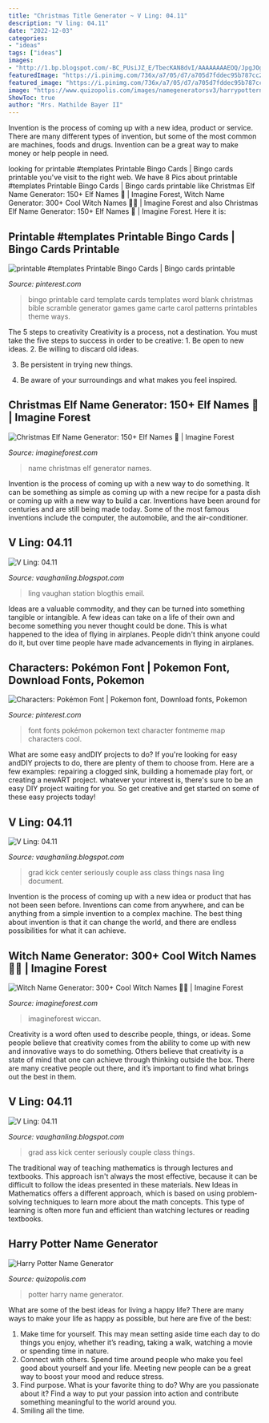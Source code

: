 ```yaml
---
title: "Christmas Title Generator ~ V Ling: 04.11"
description: "V ling: 04.11"
date: "2022-12-03"
categories:
- "ideas"
tags: ["ideas"]
images:
- "http://1.bp.blogspot.com/-BC_PUsiJZ_E/TbecKAN8dvI/AAAAAAAAEOQ/JpgJOgRrwoY/s1600/IMGP7998.JPG"
featuredImage: "https://i.pinimg.com/736x/a7/05/d7/a705d7fddec95b787cc2cefdf0107442--bingo-card-template-printable-bingo-cards.jpg"
featured_image: "https://i.pinimg.com/736x/a7/05/d7/a705d7fddec95b787cc2cefdf0107442--bingo-card-template-printable-bingo-cards.jpg"
image: "https://www.quizopolis.com/images/namegeneratorsv3/harrypotternameshare.jpg"
ShowToc: true
author: "Mrs. Mathilde Bayer II"
---
```



Invention is the process of coming up with a new idea, product or service. There are many different types of invention, but some of the most common are machines, foods and drugs. Invention can be a great way to make money or help people in need.

	

		
looking for printable #templates Printable Bingo Cards | Bingo cards printable you've visit to the right web. We have 8 Pics about printable #templates Printable Bingo Cards | Bingo cards printable like Christmas Elf Name Generator: 150+ Elf Names 🎄 | Imagine Forest, Witch Name Generator: 300+ Cool Witch Names 🧙‍♀️ | Imagine Forest and also Christmas Elf Name Generator: 150+ Elf Names 🎄 | Imagine Forest. Here it is:
		
    
## Printable #templates Printable Bingo Cards | Bingo Cards Printable

<img loading=lazy src="https://i.pinimg.com/736x/a7/05/d7/a705d7fddec95b787cc2cefdf0107442--bingo-card-template-printable-bingo-cards.jpg" onerror="this.onerror=null;this.src='https://tse1.mm.bing.net/th?id=OIP.xOb1e2tJdDvbxh2iatNvtgAAAA&amp;pid=15.1';" alt="printable #templates Printable Bingo Cards | Bingo cards printable">

_Source: pinterest.com_

>bingo printable card template cards templates word blank christmas bible scramble generator games game carte carol patterns printables theme ways. 

	

The 5 steps to creativity
Creativity is a process, not a destination. You must take the five steps to success in order to be creative: 1. Be open to new ideas.
2. Be willing to discard old ideas.

3. Be persistent in trying new things.

4. Be aware of your surroundings and what makes you feel inspired.


    
## Christmas Elf Name Generator: 150+ Elf Names 🎄 | Imagine Forest

<img loading=lazy src="https://assets.imagineforest.com/blog/wp-content/uploads/2020/11/Create-Your-own-Elf-Name-Christmas-Elf-Name-Generator-683x1024.png" onerror="this.onerror=null;this.src='https://tse2.mm.bing.net/th?id=OIP.weOLNERL-h8ffBgS-cYhbQHaLG&amp;pid=15.1';" alt="Christmas Elf Name Generator: 150+ Elf Names 🎄 | Imagine Forest">

_Source: imagineforest.com_

>name christmas elf generator names. 

	

Invention is the process of coming up with a new way to do something. It can be something as simple as coming up with a new recipe for a pasta dish or coming up with a new way to build a car. Inventions have been around for centuries and are still being made today. Some of the most famous inventions include the computer, the automobile, and the air-conditioner.

    
## V Ling: 04.11

<img loading=lazy src="https://3.bp.blogspot.com/-5MWHi6S2TBU/TauQ8fcTyvI/AAAAAAAAEOI/52SFeMj2JJw/s1600/station-d.jpg" onerror="this.onerror=null;this.src='https://tse4.mm.bing.net/th?id=OIP.oH4x6tXrqWpe9BLV-t9kjQHaEK&amp;pid=15.1';" alt="V Ling: 04.11">

_Source: vaughanling.blogspot.com_

>ling vaughan station blogthis email. 

	

Ideas are a valuable commodity, and they can be turned into something tangible or intangible. A few ideas can take on a life of their own and become something you never thought could be done. This is what happened to the idea of flying in airplanes. People didn't think anyone could do it, but over time people have made advancements in flying in airplanes.

    
## Characters: Pokémon Font | Pokemon Font, Download Fonts, Pokemon

<img loading=lazy src="https://i.pinimg.com/736x/60/69/a3/6069a3d41a7477123b17db1431d8e3e9.jpg" onerror="this.onerror=null;this.src='https://tse3.mm.bing.net/th?id=OIP.aZ5qj9WNlEKSG51YGM29FAHaIg&amp;pid=15.1';" alt="Characters: Pokémon Font | Pokemon font, Download fonts, Pokemon">

_Source: pinterest.com_

>font fonts pokémon pokemon text character fontmeme map characters cool. 

	

What are some easy andDIY projects to do?
If you're looking for easy andDIY projects to do, there are plenty of them to choose from. Here are a few examples: repairing a clogged sink, building a homemade play fort, or creating a newART project. whatever your interest is, there's sure to be an easy DIY project waiting for you. So get creative and get started on some of these easy projects today!

    
## V Ling: 04.11

<img loading=lazy src="http://1.bp.blogspot.com/-BC_PUsiJZ_E/TbecKAN8dvI/AAAAAAAAEOQ/JpgJOgRrwoY/s1600/IMGP7998.JPG" onerror="this.onerror=null;this.src='https://tse3.mm.bing.net/th?id=OIP.BIc2pbKWSxI3AIFUU-FbUAHaLI&amp;pid=15.1';" alt="V Ling: 04.11">

_Source: vaughanling.blogspot.com_

>grad kick center seriously couple ass class things nasa ling document. 

	

Invention is the process of coming up with a new idea or product that has not been seen before. Inventions can come from anywhere, and can be anything from a simple invention to a complex machine. The best thing about invention is that it can change the world, and there are endless possibilities for what it can achieve.

    
## Witch Name Generator: 300+ Cool Witch Names 🧙‍♀️ | Imagine Forest

<img loading=lazy src="https://assets.imagineforest.com/blog/wp-content/uploads/2020/10/Witch-Name-Generator-600x900.png" onerror="this.onerror=null;this.src='https://tse1.mm.bing.net/th?id=OIP.OaQmo6v1JM68TBjBmh0CPQHaLH&amp;pid=15.1';" alt="Witch Name Generator: 300+ Cool Witch Names 🧙‍♀️ | Imagine Forest">

_Source: imagineforest.com_

>imagineforest wiccan. 

	

Creativity is a word often used to describe people, things, or ideas. Some people believe that creativity comes from the ability to come up with new and innovative ways to do something. Others believe that creativity is a state of mind that one can achieve through thinking outside the box. There are many creative people out there, and it’s important to find what brings out the best in them.

    
## V Ling: 04.11

<img loading=lazy src="http://1.bp.blogspot.com/-XfVddyWgD34/TbecSSeerTI/AAAAAAAAEOc/-bmF_lFo-l0/s1600/IMGP7995.JPG" onerror="this.onerror=null;this.src='https://tse2.mm.bing.net/th?id=OIP.AyeJ4zMV--x1end8hBJBYwHaE7&amp;pid=15.1';" alt="V Ling: 04.11">

_Source: vaughanling.blogspot.com_

>grad ass kick center seriously couple class things. 

	

The traditional way of teaching mathematics is through lectures and textbooks. This approach isn't always the most effective, because it can be difficult to follow the ideas presented in these materials. New Ideas in Mathematics offers a different approach, which is based on using problem-solving techniques to learn more about the math concepts. This type of learning is often more fun and efficient than watching lectures or reading textbooks.

    
## Harry Potter Name Generator

<img loading=lazy src="https://www.quizopolis.com/images/namegeneratorsv3/harrypotternameshare.jpg" onerror="this.onerror=null;this.src='https://tse2.mm.bing.net/th?id=OIP.0tUGWSDEzN7TEE551RMK4QHaD4&amp;pid=15.1';" alt="Harry Potter Name Generator">

_Source: quizopolis.com_

>potter harry name generator. 

	

What are some of the best ideas for living a happy life?
There are many ways to make your life as happy as possible, but here are five of the best: 
1. Make time for yourself. This may mean setting aside time each day to do things you enjoy, whether it’s reading, taking a walk, watching a movie or spending time in nature. 
2. Connect with others. Spend time around people who make you feel good about yourself and your life. Meeting new people can be a great way to boost your mood and reduce stress. 
3. Find purpose. What is your favorite thing to do? Why are you passionate about it? Find a way to put your passion into action and contribute something meaningful to the world around you. 
4. Smiling all the time.

